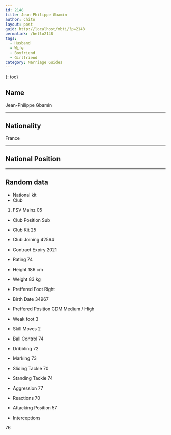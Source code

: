 ```yaml
---
id: 2148
title: Jean-Philippe Gbamin
author: chito
layout: post
guid: http://localhost/mbti/?p=2148
permalink: /hello2148
tags:
  - Husband
  - Wife
  - Boyfriend
  - Girlfriend
category: Marriage Guides
---
```



{: toc}


## Name  
Jean-Philippe Gbamin 

* * *

## Nationality  
France 

* * *

## National Position 

* * *

## Random data 

  * National kit 
  * Club 
1. FSV Mainz 05 

  * Club Position 
Sub 

  * Club Kit 
25 

  * Club Joining 
42564 

  * Contract Expiry 
2021 

  * Rating 
74 

  * Height 
186 cm 

  * Weight 
83 kg 

  * Preffered Foot 
Right 

  * Birth Date 
34967 

  * Preffered Position 
CDM Medium / High 

  * Weak foot 
3 

  * Skill Moves 
2 

  * Ball Control 
74 

  * Dribbling 
72 

  * Marking 
73 

  * Sliding Tackle 
70 

  * Standing Tackle 
74 

  * Aggression 
77 

  * Reactions 
70 

  * Attacking Position 
57 

  * Interceptions 

76</ul>